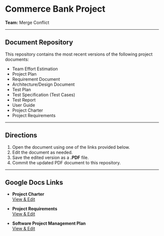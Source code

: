 # Commerce Bank Project

**Team:** Merge Conflict  

---

## Document Repository  

This repository contains the most recent versions of the following project documents:  

- Team Effort Estimation  
- Project Plan  
- Requirement Document  
- Architecture/Design Document  
- Test Plan  
- Test Specification (Test Cases)  
- Test Report  
- User Guide  
- Project Charter  
- Project Requirements  

---

## Directions  

1. Open the document using one of the links provided below.  
2. Edit the document as needed.  
3. Save the edited version as a **.PDF** file.  
4. Commit the updated PDF document to this repository.  

---

## Google Docs Links  

- **Project Charter**  
  [View & Edit](https://docs.google.com/document/d/1fTvWclyQmEySF6u1BF-Sc73SU77noMziJTwaZnt34VA/edit?usp=sharing)  

- **Project Requirements**  
  [View & Edit](https://docs.google.com/document/d/1xKKq9jHDiRYv8DsWYYxi4ZkkOda5hSGhHQVd8MYB_RU/edit?usp=sharing)

  
- **Software Project Management Plan**  
  [View & Edit](https://docs.google.com/document/d/1LicntMGMeo2WqmfiB24535T5JjHVpJt69U7ANNgKGag/edit?usp=sharing)
